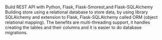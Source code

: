 Build  REST API with Python, Flask, Flask-Smorest,and Flask-SQLAlchemy
Building store using a relational database to store data, by using library SQLAlchemy and extension to Flask, Flask-SQLAlchemy called  ORM  (object relational mapping). The benefits  are multi-threading support, it handles creating the tables and their columns  and it is  easier to do database migrations. 